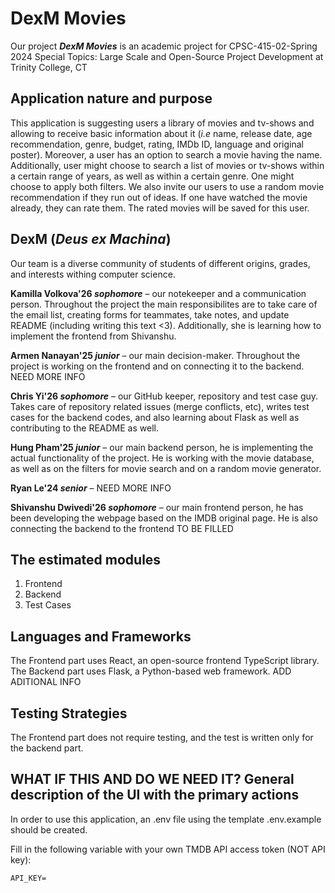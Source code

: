 
# DexM Movies
Our project _**DexM Movies**_ is an academic project for CPSC-415-02-Spring 2024 Special Topics: Large Scale and Open-Source Project Development at Trinity College, CT

## Application nature and purpose

This application is suggesting users a library of movies and tv-shows and allowing to receive basic information about it (_i.e_ name, release date, age recommendation, genre, budget, rating, IMDb ID, language and original poster). Moreover, a user has an option to search a movie having the name. Additionally, user might choose to search a list of movies or tv-shows within a certain range of years, as well as within a certain genre. One might choose to apply both filters. We also invite our users to use a random movie recommendation if they run out of ideas. If one have watched the movie already, they can rate them. The rated movies will be saved for this user. 

## DexM (_Deus ex Machina_)

Our team is a diverse community of students of different origins, grades, and interests withing computer science.

**Kamilla Volkova'26 _sophomore_** – our notekeeper and a communication person. Throughout the project the main responsibilites are to take care of the email list, creating forms for teammates, take notes, and update README (including writing this text <3). Additionally, she is learning how to implement the frontend from Shivanshu.

**Armen Nanayan'25 _junior_** – our main decision-maker. Throughout the project is working on the frontend and on connecting it to the backend. NEED MORE INFO

**Chris Yi'26 _sophomore_** – our GitHub keeper, repository and test case guy. Takes care of repository related issues (merge conflicts, etc), writes test cases for the backend codes, and also learning about Flask as well as contributing to the README as well.

**Hung Pham'25 _junior_** – our main backend person, he is implementing the actual functionality of the project. He is working with the movie database, as well as on the filters for movie search and on a random movie generator. 

**Ryan Le'24 _senior_** – NEED MORE INFO

**Shivanshu Dwivedi'26 _sophomore_** – our main frontend person, he has been developing the webpage based on the IMDB original page. He is also connecting the backend to the frontend TO BE FILLED


## The estimated modules
1. Frontend
2. Backend
3. Test Cases
   
## Languages and Frameworks 

The Frontend part uses React, an open-source frontend TypeScript library. The Backend part uses Flask, a Python-based web framework. ADD ADITIONAL INFO

## Testing Strategies

The Frontend part does not require testing, and the test is written only for the backend part.

## WHAT IF THIS AND DO WE NEED IT? General description of the UI with the primary actions

In order to use this application, an .env file using the template .env.example should be created.

Fill in the following variable with your own TMDB API access token (NOT API key):

```
API_KEY=
```

